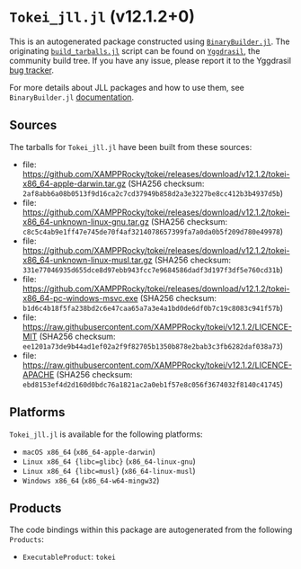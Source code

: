 # `Tokei_jll.jl` (v12.1.2+0)

This is an autogenerated package constructed using [`BinaryBuilder.jl`](https://github.com/JuliaPackaging/BinaryBuilder.jl). The originating [`build_tarballs.jl`](https://github.com/JuliaPackaging/Yggdrasil/blob/8958a6d07e4703b6e80c39f86296a7a202dc314c/T/Tokei/build_tarballs.jl) script can be found on [`Yggdrasil`](https://github.com/JuliaPackaging/Yggdrasil/), the community build tree.  If you have any issue, please report it to the Yggdrasil [bug tracker](https://github.com/JuliaPackaging/Yggdrasil/issues).

For more details about JLL packages and how to use them, see `BinaryBuilder.jl` [documentation](https://juliapackaging.github.io/BinaryBuilder.jl/dev/jll/).

## Sources

The tarballs for `Tokei_jll.jl` have been built from these sources:

* file: https://github.com/XAMPPRocky/tokei/releases/download/v12.1.2/tokei-x86_64-apple-darwin.tar.gz (SHA256 checksum: `2af8abb6a08b0513f9d16ca2c7cd37949b858d2a3e3227be8cc412b3b4937d5b`)
* file: https://github.com/XAMPPRocky/tokei/releases/download/v12.1.2/tokei-x86_64-unknown-linux-gnu.tar.gz (SHA256 checksum: `c8c5c4ab9e1ff47e745de70f4af3214078657399fa7a0da0b5f209d780e49978`)
* file: https://github.com/XAMPPRocky/tokei/releases/download/v12.1.2/tokei-x86_64-unknown-linux-musl.tar.gz (SHA256 checksum: `331e77046935d655dce8d97ebb943fcc7e9684586dadf3d197f3df5e760cd31b`)
* file: https://github.com/XAMPPRocky/tokei/releases/download/v12.1.2/tokei-x86_64-pc-windows-msvc.exe (SHA256 checksum: `b1d6c4b18f5fa238bd2c6e47caa65a7a3e4a1bd0de6df0b7c19c8083c941f57b`)
* file: https://raw.githubusercontent.com/XAMPPRocky/tokei/v12.1.2/LICENCE-MIT (SHA256 checksum: `ee1201a73de9b44ad1ef02a2f9f82705b1350b878e2bab3c3fb6282daf038a73`)
* file: https://raw.githubusercontent.com/XAMPPRocky/tokei/v12.1.2/LICENCE-APACHE (SHA256 checksum: `ebd8153ef4d2d160d0bdc76a1821ac2a0eb1f57e8c056f3674032f8140c41745`)

## Platforms

`Tokei_jll.jl` is available for the following platforms:

* `macOS x86_64` (`x86_64-apple-darwin`)
* `Linux x86_64 {libc=glibc}` (`x86_64-linux-gnu`)
* `Linux x86_64 {libc=musl}` (`x86_64-linux-musl`)
* `Windows x86_64` (`x86_64-w64-mingw32`)

## Products

The code bindings within this package are autogenerated from the following `Products`:

* `ExecutableProduct`: `tokei`
